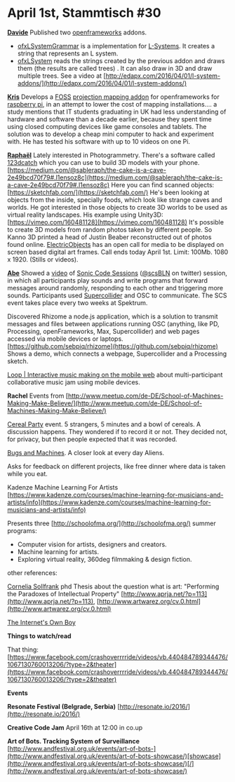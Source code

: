 # **April 1st, Stammtisch #30**

[**Davide**](https://twitter.com/edapx)
Published two [openframeworks](https://openframeworks.cc/) addons.

- [ofxLSystemGrammar](https://github.com/edap/ofxLSystemGrammar) is a implementation for [L-Systems](https://en.wikipedia.org/wiki/L-system). It creates a string that represents an L system.
- [ofxLSystem](https://github.com/edap/ofxLSystem) reads the strings created by the previous addon and draws them (the results are called trees) . It can also draw in 3D and draw multiple trees. See a video at [http://edapx.com/2016/04/01/l-system-addons/](http://edapx.com/2016/04/01/l-system-addons/)

[**Kris**](http://rijnieks.lv/)
Develops a [FOSS](https://en.wikipedia.org/wiki/Free_and_open-source_software) [projection mapping addon](https://github.com/kr15h/ofxPiMapper) for openframeworks for [raspberry pi](https://www.raspberrypi.org/), in an attempt to lower the cost of  mapping installations.... a study mentions that IT students graduating in UK had less understanding of hardware and software than a decade earlier, because they spent time using closed computing devices like game consoles and tablets. The solution was to develop a cheap mini computer to hack and experiment with.
He has tested his software with up to 10 videos on one Pi.


[**Raphaël**](https://twitter.com/sableraph)
Lately interested in Photogrammetry. There's a software called [123dcatch](http://www.123dapp.com/catch) which you can use to build 3D models with your phone. [https://medium.com/@sableraph/the-cake-is-a-cave-2e49bcd70f79#.l1ensoz8c](https://medium.com/@sableraph/the-cake-is-a-cave-2e49bcd70f79#.l1ensoz8c)
Here you can find scanned objects: [https://sketchfab.com/](https://sketchfab.com/)
He's been looking at objects from the inside, specially foods, which look like strange caves and worlds.
He got interested in those objects to create 3D worlds to be used as virtual reality landscapes. His example using Unity3D: [https://vimeo.com/160481128](https://vimeo.com/160481128)
It's possible to create 3D models from random photos taken by different people. So Kanno 3D printed a head of Justin Beaber reconstructed out of photos found online.
[ElectricObjects](https://www.electricobjects.com/) has an open call for media to be displayed on screen based digital art frames. Call ends today April 1st. Limit: 100Mb. 1080 x 1920. (Stills or videos).

[**Abe**](https://twitter.com/hamoid)
Showed a [video](http://hamoid.tumblr.com/post/142066337932/at-the-sonic-code-session-11-at-spektrum-berlin) of  [Sonic Code Sessions](http://spektrumberlin.de/communities/sonic-code-sessions/about.html) ([@scsBLN](https://twitter.com/scsBLN) on twitter) session, in which all participants play sounds and write programs that forward messages around randomly, responding to each other and triggering more sounds. Participants used [Supercollider](http://www.audiosynth.com/) and OSC to communicate. The SCS event takes place every two weeks at Spektrum.

Discovered Rhizome a node.js application, which is a solution to transmit messages and files between applications running OSC (anything, like PD, Processing, openFrameworks, Max, Supercollider) and web pages accessed via mobile devices or laptops.
[https://github.com/sebpiq/rhizome](https://github.com/sebpiq/rhizome)
Shows a demo, which connects a webpage, Supercollider and a Processing sketch.

[Loop | Interactive music making on the mobile web](https://youtu.be/JQHHIAa13zk) about multi-participant collaborative music jam using mobile devices.
 
**Rachel**
Events from [http://www.meetup.com/de-DE/School-of-Machines-Making-Make-Believe/](http://www.meetup.com/de-DE/School-of-Machines-Making-Make-Believe/)

[Cereal Party](http://www.meetup.com/de-DE/School-of-Machines-Making-Make-Believe/events/228081933/) event. 5 strangers, 5 minutes and a bowl of cereals. A discussion happens.
They wondered if to record it or not. They decided not, for privacy, but then people expected that it was recorded.

[Bugs and Machines](http://www.meetup.com/de-DE/School-of-Machines-Making-Make-Believe/events/229636400/). A closer look at every day Aliens.

Asks for feedback on different projects, like free dinner where data is taken while you eat.

Kadenze Machine Learning For Artists
[https://www.kadenze.com/courses/machine-learning-for-musicians-and-artists/info](https://www.kadenze.com/courses/machine-learning-for-musicians-and-artists/info)

Presents three [http://schoolofma.org/](http://schoolofma.org/) summer programs: 

- Computer vision for artists, designers and creators.
- Machine learning for artists.
- Exploring virtual reality, 360deg filmmaking & design fiction.

other references:

[Cornelia Sollfrank](https://de.wikipedia.org/wiki/Cornelia_Sollfrank) phd Thesis about the question what is art: "Performing the Paradoxes of Intellectual Property" [http://www.aprja.net/?p=113](http://www.aprja.net/?p=113), [http://www.artwarez.org/cv.0.html](http://www.artwarez.org/cv.0.html)

[The Internet's Own Boy](http://www.takepart.com/internets-own-boy)


**Things to watch/read**

That thing: [https://www.facebook.com/crashoverrrride/videos/vb.440484789344476/1067130760013206/?type=2&theater](https://www.facebook.com/crashoverrrride/videos/vb.440484789344476/1067130760013206/?type=2&theater)

**Events**

**Resonate Festival (Belgrade, Serbia)**
[http://resonate.io/2016/](http://resonate.io/2016/)

**Creative Code Jam**
April 16th at 12:00 in co.up

**Art of Bots. Tracking System of Surveillance**
[http://www.andfestival.org.uk/events/art-of-bots-](http://www.andfestival.org.uk/events/art-of-bots-showcase/)[showcase](http://www.andfestival.org.uk/events/art-of-bots-showcase/)[/](http://www.andfestival.org.uk/events/art-of-bots-showcase/)



